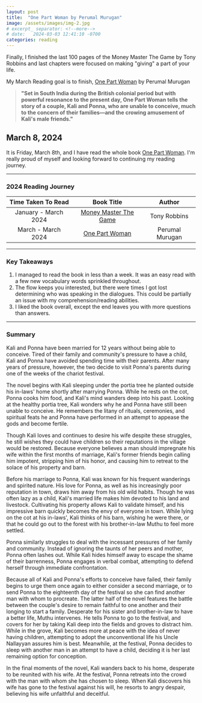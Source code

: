 ```yaml
---
layout: post
title:  "One Part Woman by Perumal Murugan"
image: /assets/images/img-2.jpg
# excerpt_ separator: <!--more-->
# date:   2024-03-03 12:41:10 -0700
categories: reading
---
```

<p>Finally, I finished the last 100 pages of the Money Master The Game by Tony Robbins and last chapters were focused on making "giving" a part of your life.</p> 

<!-- **March 5, 2024**: -->

My March Reading goal is to finish, [One Part Woman](https://www.amazon.ca/One-Part-Woman-Perumal-Murugan-ebook/dp/B07SRDX289) by Perumal Murugan

>**"Set in South India during the British colonial period but with powerful resonance to the present day, One Part Woman tells the story of a couple, Kali and Ponna, who are unable to conceive, much to the concern of their families—and the crowing amusement of Kali's male friends."**

## March 8, 2024

It is Friday, March 8th, and I have read the whole book [One Part Woman](https://www.amazon.ca/One-Part-Woman-Perumal-Murugan-ebook/dp/B07SRDX289). I'm really proud of myself and looking forward to continuing my reading journey.

---

### 2024 Reading Journey

| **Time Taken To Read** | **Book Title** | **Author** |
|:----------------------:|:--------------:|:----------:|
| January - March 2024 | [Money Master The Game](https://www.amazon.ca/MONEY-Master-Game-Financial-Freedom/dp/1476757860/) | Tony Robbins |
| March - March 2024 | [One Part Woman](https://www.amazon.ca/One-Part-Woman-Perumal-Murugan-ebook/dp/B07SRDX289) | Perumal Murugan |

---

### Key Takeaways

1. I managed to read the book in less than a week. It was an easy read with a few new vocabulary words sprinkled throughout.
2. The flow keeps you interested, but there were times I got lost determining who was speaking in the dialogues. This could be partially an issue with my comprehension/reading abilities.
3. I liked the book overall, except the end leaves you with more questions than answers.

---

### Summary

Kali and Ponna have been married for 12 years without being able to conceive. Tired of their family and community's pressure to have a child, Kali and Ponna have avoided spending time with their parents. After many years of pressure, however, the two decide to visit Ponna's parents during one of the weeks of the chariot festival.

The novel begins with Kali sleeping under the portia tree he planted outside his in-laws' home shortly after marrying Ponna. While he rests on the cot, Ponna cooks him food, and Kali's mind wanders deep into his past. Looking at the healthy portia tree, Kali wonders why he and Ponna have still been unable to conceive. He remembers the litany of rituals, ceremonies, and spiritual feats he and Ponna have performed in an attempt to appease the gods and become fertile.

Though Kali loves and continues to desire his wife despite these struggles, he still wishes they could have children so their reputations in the village would be restored. Because everyone believes a man should impregnate his wife within the first months of marriage, Kali's former friends begin calling him impotent, stripping him of his honor, and causing him to retreat to the solace of his property and barn.

Before his marriage to Ponna, Kali was known for his frequent wanderings and spirited nature. His love for Ponna, as well as his increasingly poor reputation in town, draws him away from his old wild habits. Though he was often lazy as a child, Kali's married life makes him devoted to his land and livestock. Cultivating his property allows Kali to validate himself, and his impressive barn quickly becomes the envy of everyone in town. While lying on the cot at his in-laws', Kali thinks of his barn, wishing he were there, or that he could go out to the forest with his brother-in-law Muthu to feel more settled.

Ponna similarly struggles to deal with the incessant pressures of her family and community. Instead of ignoring the taunts of her peers and mother, Ponna often lashes out. While Kali hides himself away to escape the shame of their barrenness, Ponna engages in verbal combat, attempting to defend herself through immediate confrontation.

Because all of Kali and Ponna's efforts to conceive have failed, their family begins to urge them once again to either consider a second marriage, or to send Ponna to the eighteenth day of the festival so she can find another man with whom to procreate. The latter half of the novel features the battle between the couple's desire to remain faithful to one another and their longing to start a family. Desperate for his sister and brother-in-law to have a better life, Muthu intervenes. He tells Ponna to go to the festival, and covers for her by taking Kali deep into the fields and groves to distract him. While in the grove, Kali becomes more at peace with the idea of never having children, attempting to adopt the unconventional life his Uncle Nallayyan assures him is best. Meanwhile, at the festival, Ponna decides to sleep with another man in an attempt to have a child, deciding it is her last remaining option for conception.

In the final moments of the novel, Kali wanders back to his home, desperate to be reunited with his wife. At the festival, Ponna retreats into the crowd with the man with whom she has chosen to sleep. When Kali discovers his wife has gone to the festival against his will, he resorts to angry despair, believing his wife unfaithful and deceitful.

<!-- ![One Part Woman by Perumal Murugan](/assets/images/img-2.jpg) -->
